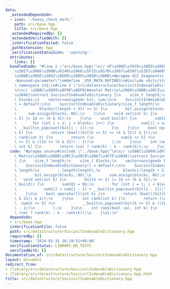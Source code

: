 ```yaml
---
data:
  _extendedDependsOn:
  - icon: ':heavy_check_mark:'
    path: src/base.hpp
    title: src/base.hpp
  _extendedRequiredBy: []
  _extendedVerifiedWith: []
  _isVerificationFailed: false
  _pathExtension: hpp
  _verificationStatusIcon: ':warning:'
  attributes:
    links: []
  bundledCode: "#line 2 \"src/base.hpp\"\n// UF\u306E\u7A7A\u30E9\u30E0\u30C0\u6E21\
    \u3057\u3066\u308B\u6240\u306E\u5F15\u6570\u3067\u6587\u53E5\u8A00\u308F\u308C\
    \u308B\u306E\u3092\u9ED9\u3089\u305B\u308B\n#pragma GCC diagnostic ignored \"\
    -Wunused-parameter\"\n#define _USE_MATH_DEFINES\n#include <bits/stdc++.h>\nusing\
    \ namespace std;\n#line 3 \"src/datastructure/SuccinctIndexableDictionary.hpp\"\
    \n\n// \u5B8C\u5099\u8F9E\u66F8(Wavelet Matrix\u3068\u30BB\u30C3\u30C8\u3067\u4F7F\
    \u3046)\nstruct SuccinctIndexableDictionary {\n    size_t length;\n    size_t\
    \ blocks;\n    vector<unsigned> bit, sum;\n\n    SuccinctIndexableDictionary()\
    \ = default;\n\n    SuccinctIndexableDictionary(size_t length)\n        : length(length),\n\
    \          blocks((length + 31) >> 5) {\n        bit.assign(blocks, 0U);\n   \
    \     sum.assign(blocks, 0U);\n    }\n\n    void set(int k) {\n        bit[k >>\
    \ 5] |= 1U << (k & 31);\n    }\n\n    void build() {\n        sum[0] = 0U;\n \
    \       for (int i = 1; i < blocks; i++) {\n            sum[i] = sum[i - 1] +\
    \ __builtin_popcount(bit[i - 1]);\n        }\n    }\n\n    bool operator[](int\
    \ k) {\n        return (bool((bit[k >> 5] >> (k & 31)) & 1));\n    }\n\n    int\
    \ rank(int k) {\n        return (\n            sum[k >> 5] +\n            __builtin_popcount(bit[k\
    \ >> 5] & ((1U << (k & 31)) - 1))\n        );\n    }\n\n    int rank(bool val,\
    \ int k) {\n        return (val ? rank(k) : k - rank(k));\n    }\n};\n"
  code: "#pragma once\n#include \"../base.hpp\"\n\n// \u5B8C\u5099\u8F9E\u66F8(Wavelet\
    \ Matrix\u3068\u30BB\u30C3\u30C8\u3067\u4F7F\u3046)\nstruct SuccinctIndexableDictionary\
    \ {\n    size_t length;\n    size_t blocks;\n    vector<unsigned> bit, sum;\n\n\
    \    SuccinctIndexableDictionary() = default;\n\n    SuccinctIndexableDictionary(size_t\
    \ length)\n        : length(length),\n          blocks((length + 31) >> 5) {\n\
    \        bit.assign(blocks, 0U);\n        sum.assign(blocks, 0U);\n    }\n\n \
    \   void set(int k) {\n        bit[k >> 5] |= 1U << (k & 31);\n    }\n\n    void\
    \ build() {\n        sum[0] = 0U;\n        for (int i = 1; i < blocks; i++) {\n\
    \            sum[i] = sum[i - 1] + __builtin_popcount(bit[i - 1]);\n        }\n\
    \    }\n\n    bool operator[](int k) {\n        return (bool((bit[k >> 5] >> (k\
    \ & 31)) & 1));\n    }\n\n    int rank(int k) {\n        return (\n          \
    \  sum[k >> 5] +\n            __builtin_popcount(bit[k >> 5] & ((1U << (k & 31))\
    \ - 1))\n        );\n    }\n\n    int rank(bool val, int k) {\n        return\
    \ (val ? rank(k) : k - rank(k));\n    }\n};\n"
  dependsOn:
  - src/base.hpp
  isVerificationFile: false
  path: src/datastructure/SuccinctIndexableDictionary.hpp
  requiredBy: []
  timestamp: '2024-05-31 16:19:51+09:00'
  verificationStatus: LIBRARY_NO_TESTS
  verifiedWith: []
documentation_of: src/datastructure/SuccinctIndexableDictionary.hpp
layout: document
redirect_from:
- /library/src/datastructure/SuccinctIndexableDictionary.hpp
- /library/src/datastructure/SuccinctIndexableDictionary.hpp.html
title: src/datastructure/SuccinctIndexableDictionary.hpp
---
```

